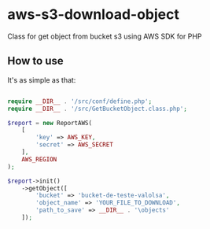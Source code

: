 # aws-s3-download-object
Class for get object from bucket s3 using AWS SDK for PHP

## How to use
It's as simple as that:

```php

require __DIR__ . '/src/conf/define.php';
require __DIR__ . '/src/GetBucketObject.class.php';

$report = new ReportAWS(
	[
		'key' => AWS_KEY, 
		'secret' => AWS_SECRET
	], 
	AWS_REGION
);

$report->init()
	->getObject([
		'bucket' => 'bucket-de-teste-valolsa',
		'object_name' => 'YOUR_FILE_TO_DOWNLOAD',
		'path_to_save' => __DIR__ . '\objects'
	]);
  
```

